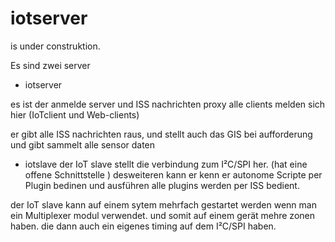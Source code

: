 # iotserver
is under construktion. 

Es sind zwei server 

- iotserver

es ist der anmelde server und ISS nachrichten proxy 
alle clients melden sich hier (IoTclient und Web-clients)

er gibt alle ISS nachrichten raus, und stellt auch das GIS bei aufforderung
und gibt sammelt alle sensor daten

- iotslave
der IoT slave stellt die verbindung zum I²C/SPI her. (hat eine offene Schnittstelle )
desweiteren kann er kenn er autonome Scripte per Plugin bedinen und ausführen
alle plugins werden per ISS bedient. 

der IoT slave kann auf einem sytem mehrfach gestartet werden wenn man ein Multiplexer modul verwendet. 
und somit auf einem gerät mehre zonen haben. die dann auch ein eigenes timing auf dem I²C/SPI haben. 


